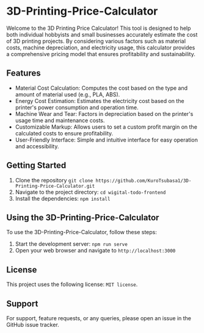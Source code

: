 # 3D-Printing-Price-Calculator

Welcome to the 3D Printing Price Calculator! This tool is designed to help both individual hobbyists and small businesses accurately estimate the cost of 3D printing projects. By considering various factors such as material costs, machine depreciation, and electricity usage, this calculator provides a comprehensive pricing model that ensures profitability and sustainability.

## Features
- Material Cost Calculation: Computes the cost based on the type and amount of material used (e.g., PLA, ABS).
- Energy Cost Estimation: Estimates the electricity cost based on the printer's power consumption and operation time.
- Machine Wear and Tear: Factors in depreciation based on the printer's usage time and maintenance costs.
- Customizable Markup: Allows users to set a custom profit margin on the calculated costs to ensure profitability.
- User-Friendly Interface: Simple and intuitive interface for easy operation and accessibility.

## Getting Started

1. Clone the repository ``` git clone https://github.com/KuroTsubasa1/3D-Printing-Price-Calculator.git ```
2. Navigate to the project directory: `cd wigital-todo-frontend`
3. Install the dependencies: `npm install`

## Using the 3D-Printing-Price-Calculator

To use the 3D-Printing-Price-Calculator, follow these steps:

1. Start the development server: `npm run serve`
2. Open your web browser and navigate to `http://localhost:3000`

## License

This project uses the following license: `MIT license`.

## Support

For support, feature requests, or any queries, please open an issue in the GitHub issue tracker.
